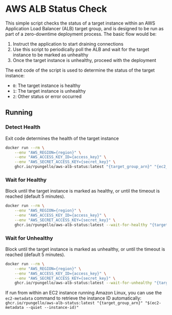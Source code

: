 # AWS ALB Status Check
This simple script checks the status of a target instance within an AWS Application Load Balancer (ALB) target group,
and is designed to be run as part of a zero-downtime deployment process. The basic flow would be:
1. Instruct the application to start draining connections
2. Use this script to periodically poll the ALB and wait for the target instance to be marked as unhealthy
3. Once the target instance is unhealthy, proceed with the deployment

The exit code of the script is used to determine the status of the target instance:
- `0`: The target instance is healthy
- `1`: The target instance is unhealthy
- `2`: Other status or error occurred

## Running

### Detect Health
Exit code determines the health of the target instance
```bash
docker run --rm \
    --env "AWS_REGION={region}" \
    --env "AWS_ACCESS_KEY_ID={access_key}" \
    --env "AWS_SECRET_ACCESS_KEY={secret_key}" \
    ghcr.io/rpungello/aws-alb-status:latest "{target_group_arn}" "{ec2_instance_id}"
```

### Wait for Healthy
Block until the target instance is marked as healthy, or until the timeout is reached (default 5 minutes).
```bash
docker run --rm \
    --env "AWS_REGION={region}" \
    --env "AWS_ACCESS_KEY_ID={access_key}" \
    --env "AWS_SECRET_ACCESS_KEY={secret_key}" \
    ghcr.io/rpungello/aws-alb-status:latest --wait-for-healthy "{target_group_arn}" "{ec2_instance_id}"
```

### Wait for Unhealthy
Block until the target instance is marked as unhealthy, or until the timeout is reached (default 5 minutes).
```bash
docker run --rm \
    --env "AWS_REGION={region}" \
    --env "AWS_ACCESS_KEY_ID={access_key}" \
    --env "AWS_SECRET_ACCESS_KEY={secret_key}" \
    ghcr.io/rpungello/aws-alb-status:latest --wait-for-unhealthy "{target_group_arn}" "{ec2_instance_id}"
```

If run from within an EC2 instance running Amazon Linux, you can use the `ec2-metadata` command to retrieve the instance ID automatically:
`ghcr.io/rpungello/aws-alb-status:latest "{target_group_arn}" "$(ec2-metadata --quiet --instance-id)"`
